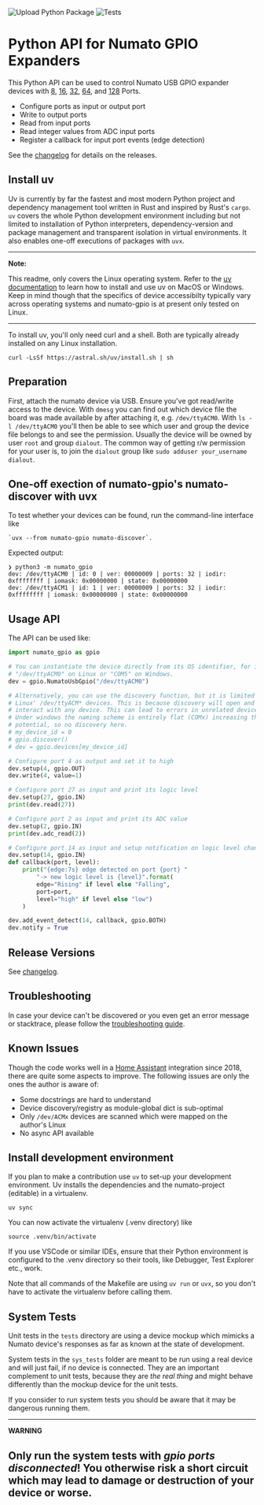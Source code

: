 ![Upload Python Package](https://github.com/clssn/numato-gpio/workflows/Upload%20Python%20Package/badge.svg)
![Tests](https://github.com/clssn/numato-gpio/workflows/Tests/badge.svg)

# Python API for Numato GPIO Expanders

This Python API can be used to control Numato USB
GPIO expander devices with [8](https://numato.com/product/8-channel-usb-gpio-module-with-analog-inputs),
[16](https://numato.com/product/16-channel-usb-gpio-module-with-analog-inputs),
[32](https://numato.com/product/32-channel-usb-gpio-module-with-analog-inputs),
[64](https://numato.com/product/64-channel-usb-gpio-module-with-analog-inputs), and
[128](https://numato.com/product/128-channel-usb-gpio-module-with-analog-inputs) Ports.

* Configure ports as input or output port
* Write to output ports
* Read from input ports
* Read integer values from ADC input ports
* Register a callback for input port events (edge detection)

See the [changelog](changelog.md) for details on the releases.


## Install uv

Uv is currently by far the fastest and most modern Python project and dependency management tool written in Rust and inspired by Rust's `cargo`.
`uv` covers the whole Python development environment including but not limited to installation of Python interpreters, dependency-version and package management and transparent isolation in virtual environments.
It also enables one-off executions of packages with `uvx`.

---
**Note:**

This readme, only covers the Linux operating system.
Refer to the [uv documentation](https://docs.astral.sh/uv/getting-started/installation/#installing-uv) to learn how to install and use uv on MacOS or Windows.
Keep in mind though that the specifics of device accessibilty typically vary across operating systems and numato-gpio is at present only tested on Linux.

---

To install uv, you'll only need curl and a shell.
Both are typically already installed on any Linux installation.

    curl -LsSf https://astral.sh/uv/install.sh | sh


## Preparation

First, attach the numato device via USB. Ensure you've got read/write access to the device.
With `dmesg` you can find out which device file the board was made available by after attaching it, e.g. `/dev/ttyACM0`.
With `ls -l /dev/ttyACM0` you'll then be able to see which user and group the device file belongs to and see the permission.
Usually the device will be owned by user `root` and group `dialout`.
The common way of getting r/w permission for your user is, to join the `dialout` group like `sudo adduser your_username dialout`.

## One-off exection of numato-gpio's numato-discover with uvx

To test whether your devices can be found, run the command-line interface like

    `uvx --from numato-gpio numato-discover`.

Expected output:

```
❯ python3 -m numato_gpio
dev: /dev/ttyACM0 | id: 0 | ver: 00000009 | ports: 32 | iodir: 0xffffffff | iomask: 0x00000000 | state: 0x00000000
dev: /dev/ttyACM1 | id: 1 | ver: 00000009 | ports: 32 | iodir: 0xffffffff | iomask: 0x00000000 | state: 0x00000000
```

## Usage API

The API can be used like:

```python
import numato_gpio as gpio

# You can instantiate the device directly from its OS identifier, for instance
# "/dev/ttyACM0" on Linux or "COM5" on Windows.
dev = gpio.NumatoUsbGpio("/dev/ttyACM0")

# Alternatively, you can use the discovery function, but it is limited to
# Linux' /dev/ttyACM* devices. This is because discovery will open and try to
# interact with any device. This can lead to errors in unrelated devices.
# Under windows the naming scheme is entirely flat (COMx) increasing the error
# potential, so no discovery here.
# my_device_id = 0
# gpio.discover()
# dev = gpio.devices[my_device_id]

# Configure port 4 as output and set it to high
dev.setup(4, gpio.OUT)
dev.write(4, value=1)

# Configure port 27 as input and print its logic level
dev.setup(27, gpio.IN)
print(dev.read(27))

# Configure port 2 as input and print its ADC value
dev.setup(2, gpio.IN)
print(dev.adc_read(2))

# Configure port 14 as input and setup notification on logic level changes
dev.setup(14, gpio.IN)
def callback(port, level):
    print("{edge:7s} edge detected on port {port} "
        "-> new logic level is {level}".format(
        edge="Rising" if level else "Falling",
        port=port,
        level="high" if level else "low")
    )

dev.add_event_detect(14, callback, gpio.BOTH)
dev.notify = True
```
## Release Versions

See [changelog](changelog.md).

## Troubleshooting

In case your device can't be discovered or you even get an error message or stacktrace, please follow the [troubleshooting guide](doc/troubleshooting.md).

## Known Issues

Though the code works well in a [Home Assistant](https://home-assistant.io) integration since 2018, there are quite some aspects to improve.
The following issues are only the ones the author is aware of:

* Some docstrings are hard to understand
* Device discovery/registry as module-global dict is sub-optimal
* Only `/dev/ACMx` devices are scanned which were mapped on the author's Linux
* No async API available

## Install development environment

If you plan to make a contribution use `uv` to set-up your development environment.
Uv installs the dependencies and the numato-project (editable) in a virtualenv.

    uv sync

You can now activate the virtualenv (.venv directory) like

    source .venv/bin/activate

If you use VSCode or similar IDEs, ensure that their Python environment is configured to the .venv directory so their tools, like Debugger, Test Explorer etc., work.

Note that all commands of the Makefile are using `uv run` or `uvx`, so you don't have to activate the virtualenv before calling them.

## System Tests

Unit tests in the `tests` directory are using a device mockup which mimicks a Numato device's responses as far as known at the state of development.

System tests in the `sys_tests` folder are meant to be run using a real device and will just fail, if no device is connected.
They are an important complement to unit tests, because they are *the real thing* and might behave differently than the mockup device for the unit tests.

If you consider to run system tests you should be aware that it may be
dangerous running them.

---
**WARNING**

Only run the system tests with *gpio ports disconnected*!
You otherwise risk a short circuit which may lead to damage or destruction of your device or worse.
---
